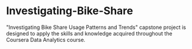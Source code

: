 # Investigating-Bike-Share
"Investigating Bike Share Usage Patterns and Trends" capstone project is designed to apply the skills and knowledge acquired throughout the Coursera Data Analytics course.
